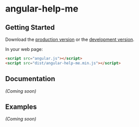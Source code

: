 # angular-help-me



## Getting Started

Download the [production version][min] or the [development version][max].

[min]: https://raw.github.com/marshal003/jquery-angular-help-me/master/dist/angular-angular-help-me.min.js
[max]: https://raw.github.com/marshal003/jquery-angular-help-me/master/dist/angular-angular-help-me.js

In your web page:

```html
<script src="angular.js"></script>
<script src="dist/angular-help-me.min.js"></script>
```

## Documentation
_(Coming soon)_

## Examples
_(Coming soon)_

